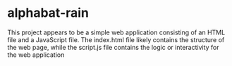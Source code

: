 # alphabat-rain
This project appears to be a simple web application consisting of an HTML file and a JavaScript file. The index.html file likely contains the structure of the web page, while the script.js file contains the logic or interactivity for the web application
